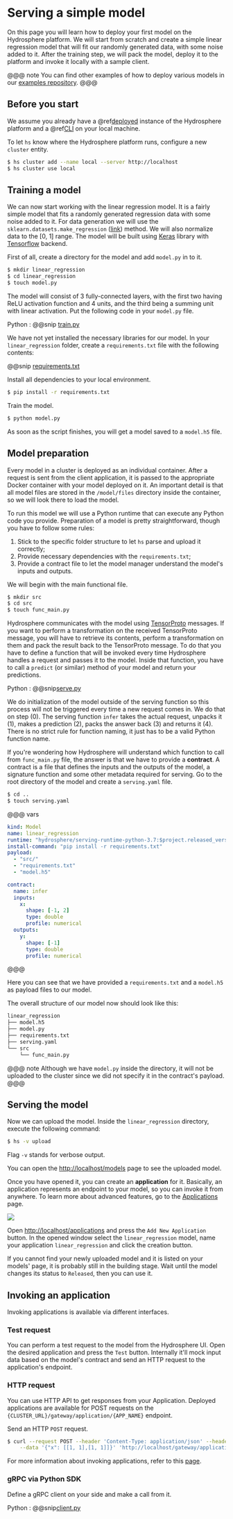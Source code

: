 # Serving a simple model

On this page you will learn how to deploy your first model on the Hydrosphere platform. We will start from scratch and create a simple linear regression model that will fit our randomly generated data, with some noise added to it. After the training step, we will pack the model, deploy it to the platform and invoke it locally with a sample client. 

@@@ note
You can find other examples of how to deploy various models in our 
[examples repository](https://github.com/Hydrospheredata/hydro-serving-example).
@@@

## Before you start

We assume you already have a @ref[deployed](../install/platform.md) instance of the Hydrosphere platform and a @ref[CLI](../install/cli.md) on your local machine.

To let `hs` know where the Hydrosphere platform runs, configure a new `cluster` entity. 

```sh 
$ hs cluster add --name local --server http://localhost
$ hs cluster use local
```

## Training a model 

We can now start working with the linear regression model. It is a fairly simple model that fits a randomly generated regression data with some noise added to it. For data generation we will use the `sklearn.datasets.make_regression` ([link](https://scikit-learn.org/stable/modules/generated/sklearn.datasets.make_regression.html)) method. We will also normalize data to the [0, 1] range. The model will be built using [Keras](https://keras.io/) library with [Tensorflow](https://www.tensorflow.org/) backend. 

First of all, create a directory for the model and add `model.py` in to it.

```sh
$ mkdir linear_regression
$ cd linear_regression
$ touch model.py
```

The model will consist of 3 fully-connected layers, with the first two having ReLU activation function and 4 units, and the third being a summing unit with linear activation. Put the following code in your `model.py` file. 

Python
:   @@snip [train.py](snippets/quickstart/train.py)

We have not yet installed the necessary libraries for our model. In your `linear_regression` folder, create a `requirements.txt` file with the following contents:

@@snip [requirements.txt](snippets/quickstart/requirements.txt)

Install all dependencies to your local environment.

```sh
$ pip install -r requirements.txt
```

Train the model.

```sh
$ python model.py
```

As soon as the script finishes, you will get a model saved to a `model.h5` file.

## Model preparation

Every model in a cluster is deployed as an individual container. After a request is sent from the client application, it is passed to the appropriate Docker container with your model deployed on it. An important detail is that all model files are stored in the `/model/files` directory inside the container, so we will look there to load the model. 

To run this model we will use a Python runtime that can execute any Python code you provide. Preparation of a model is pretty straightforward, though you have to follow some rules:

1. Stick to the specific folder structure to let `hs` parse and upload it correctly;
1. Provide necessary dependencies with the `requirements.txt`;
1. Provide a contract file to let the model manager understand the model's inputs and outputs.

We will begin with the main functional file. 

```sh 
$ mkdir src
$ cd src
$ touch func_main.py
```

Hydrosphere communicates with the model using [TensorProto](https://github.com/Hydrospheredata/hydro-serving-protos/blob/master/src/hydro_serving_grpc/tf/tensor.proto) messages. If you want to perform a transformation on the received TensorProto message, you will have to retrieve its contents, perform a transformation on them and pack the result back to the TensorProto message. To do that you have to define a function that will be invoked every time Hydrosphere handles a request and passes it to the model. Inside that function, you have to call a `predict` (or similar) method of your model and return your predictions. 

Python
:   @@snip[serve.py](snippets/quickstart/serve.py)

We do initialization of the model outside of the serving function so this process will not be triggered every time a new request comes in. We do that on step (0). The serving function `infer` takes the actual request, unpacks it (1), makes a prediction (2), packs the answer back (3) and returns it (4). There is no strict rule for function naming, it just has to be a valid Python function name. 

If you're wondering how Hydrosphere will understand which function to call from `func_main.py` file, the answer is that we have to provide a __contract__. A contract is a file that defines the inputs and the outputs of the model, a signature function and some other metadata required for serving. Go to the root directory of the model and create a `serving.yaml` file. 

```sh
$ cd ..
$ touch serving.yaml
```

@@@ vars
```yaml
kind: Model
name: linear_regression
runtime: "hydrosphere/serving-runtime-python-3.7:$project.released_version$"
install-command: "pip install -r requirements.txt"
payload:
  - "src/"
  - "requirements.txt"
  - "model.h5"

contract:
  name: infer
  inputs:
    x:
      shape: [-1, 2]
      type: double
      profile: numerical
  outputs:
    y:
      shape: [-1]
      type: double
      profile: numerical
```
@@@

Here you can see that we have provided a `requirements.txt` and a `model.h5` as payload files to our model. 

The overall structure of our model now should look like this:

```sh
linear_regression
├── model.h5
├── model.py
├── requirements.txt
├── serving.yaml
└── src
    └── func_main.py
```
@@@ note
Although we have `model.py` inside the directory, it will not be uploaded to the cluster since we did not specify it in the contract's payload.
@@@

## Serving the model

Now we can upload the model. Inside the `linear_regression` directory, execute the following command: 

```sh
$ hs -v upload
```

Flag `-v` stands for verbose output. 

You can open the [http://localhost/models](http://localhost/models) page to see the uploaded model. 

Once you have opened it, you can create an __application__ for it. Basically, an application represents an endpoint to your model, so you can invoke it from anywhere. To learn more about advanced features, go to the [Applications](concepts/applications.md) page. 

![](.../linear_regression_application.png)

Open [http://localhost/applications](http://localhost/applications) and press the `Add New Application` button. In the opened window select the `linear_regression` model, name your application `linear_regression` and click the creation button. 

If you cannot find your newly uploaded model and it is listed on your models' page, it is probably still in the building stage. Wait until the model changes its status to `Released`, then you can use it.

## Invoking an application

Invoking applications is available via different interfaces. 

### Test request

You can perform a test request to the model from the Hydrosphere UI.
Open the desired application and press the `Test` button.
Internally it'll mock input data based on the model's contract
and send an HTTP request to the application's endpoint. 

### HTTP request
You can use HTTP API to get responses from your Application. Deployed applications are 
available for POST requests on the `{CLUSTER_URL}/gateway/application/{APP_NAME}` endpoint.

Send an HTTP `POST` request. 

```sh 
$ curl --request POST --header 'Content-Type: application/json' --header 'Accept: application/json' \
    --data '{"x": [[1, 1],[1, 1]]}' 'http://localhost/gateway/application/linear_regression'
```

For more information about invoking applications, refer to this 
[page](../how-to/invoke-applications.html).

### gRPC via Python SDK

Define a gRPC client on your side and make a call from it.

Python
:   @@snip[client.py](snippets/quickstart/client.py)
